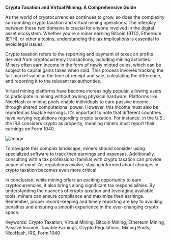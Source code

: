 **Crypto Taxation and Virtual Mining: A Comprehensive Guide**

As the world of cryptocurrencies continues to grow, so does the complexity surrounding crypto taxation and virtual mining operations. The interplay between these two domains is crucial for anyone involved in the digital asset ecosystem. Whether you're a miner earning Bitcoin (BTC), Ethereum (ETH), or other altcoins, understanding the tax implications is essential to avoid legal issues.

Crypto taxation refers to the reporting and payment of taxes on profits derived from cryptocurrency transactions, including mining activities. Miners often earn income in the form of newly minted coins, which can be subject to capital gains taxes when sold. This process involves tracking the fair market value at the time of receipt and sale, calculating the difference, and reporting it to the relevant tax authorities.

Virtual mining platforms have become increasingly popular, allowing users to participate in mining without owning physical hardware. Platforms like NiceHash or mining pools enable individuals to earn passive income through shared computational power. However, this income must also be reported as taxable earnings. It's important to note that different countries have varying regulations regarding crypto taxation. For instance, in the U.S., the IRS considers crypto as property, meaning miners must report their earnings on Form 1040.

![Image](https://github.com/user-attachments/assets/3be06921-4469-491d-bd37-5f14c53422b7)

To navigate this complex landscape, miners should consider using specialized software to track their earnings and expenses. Additionally, consulting with a tax professional familiar with crypto taxation can provide peace of mind. As regulations evolve, staying informed about changes in crypto taxation becomes even more critical.

In conclusion, while mining offers an exciting opportunity to earn cryptocurrencies, it also brings along significant tax responsibilities. By understanding the nuances of crypto taxation and leveraging available tools, miners can ensure compliance and maximize their earnings. Remember, proper record-keeping and timely reporting are key to avoiding penalties and ensuring a smooth experience in the ever-changing crypto space.

Keywords: Crypto Taxation, Virtual Mining, Bitcoin Mining, Ethereum Mining, Passive Income, Taxable Earnings, Crypto Regulations, Mining Pools, NiceHash, IRS, Form 1040
